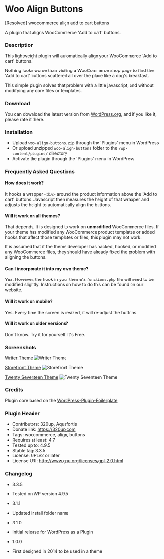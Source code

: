 # Woo Align Buttons
[Resolved] woocommerce align add to cart buttons

A plugin that aligns WooCommerce 'Add to cart' buttons.

### Description

This lightweight plugin will automatically align your WooCommerce 'Add to cart' buttons.

Nothing looks worse than visiting a WooCommerce shop page to find the 'Add to cart' buttons scattered all over the place like a dog's breakfast.

This simple plugin solves that problem with a little javascript, and without modifying any core files or templates.

### Download

You can download the latest version from [WordPress.org](https://wordpress.org/plugins/woo-align-buttons/ "WordPress.org"),
and if you like it, please rate it there.

### Installation

* Upload `woo-align-buttons.zip` through the 'Plugins' menu in WordPress
* Or upload unzipped `woo-align-buttons` folder to the `/wp-content/plugins/` directory
* Activate the plugin through the 'Plugins' menu in WordPress

### Frequently Asked Questions

#### How does it work?

It hooks a wrapper `<div>` around the product information above the 'Add to cart' buttons.
Javascript then measures the height of that wrapper and adjusts the height to automatically align the buttons.

#### Will it work on all themes?

That depends. It is designed to work on **unmodified** WooCommerce files. If your theme has modified any WooCommerce product templates or added hooks that affect those templates or files, this plugin may not work.

It is assumed that if the theme developer has hacked, hooked, or modified any WooCommerce files, they should have already fixed the problem with aligning the buttons.

#### Can I incorporate it into my own theme?

Yes. However, the hook in your theme's `functions.php` file will need to be modified slightly.
Instructions on how to do this can be found on our website.

#### Will it work on mobile?

Yes. Every time the screen is resized, it will re-adjust the buttons.

#### Will it work on older versions?

Don't know. Try it for yourself. It's Free.

### Screenshots

[Writer Theme](https://mythemeshop.com/themes/writer/?ref=ian322 "Writer Theme")
![Writer Theme](https://ps.w.org/woo-align-buttons/assets/screenshot-1.png "Writer Theme")

[Storefront Theme](https://wordpress.org/themes/storefront/ "Storefront Theme")
![Storefront Theme](https://ps.w.org/woo-align-buttons/assets/screenshot-2.png "Storefront Theme")

[Twenty Seventeen Theme](https://wordpress.org/themes/twentyseventeen/ "Twenty Seventeen Theme")
![Twenty Seventeen Theme](https://ps.w.org/woo-align-buttons/assets/screenshot-3.png "Twenty Seventeen Theme")

### Credits

Plugin core based on the
[WordPress-Plugin-Boilerplate](https://github.com/DevinVinson/WordPress-Plugin-Boilerplate "WordPress-Plugin-Boilerplate")

### Plugin Header

- Contributors: 320up, Aquafortis
- Donate link: https://320up.com
- Tags: woocommerce, align, buttons
- Requires at least: 4.7
- Tested up to: 4.9.5
- Stable tag: 3.3.5
- License: GPLv2 or later
- License URI: http://www.gnu.org/licenses/gpl-2.0.html

### Changelog

- 3.3.5
- Tested on WP version 4.9.5

- 3.1.1
- Updated install folder name

- 3.1.0
- Initial release for WordPress as a Plugin


- 1.0.0
- First designed in 2014 to be used in a theme
